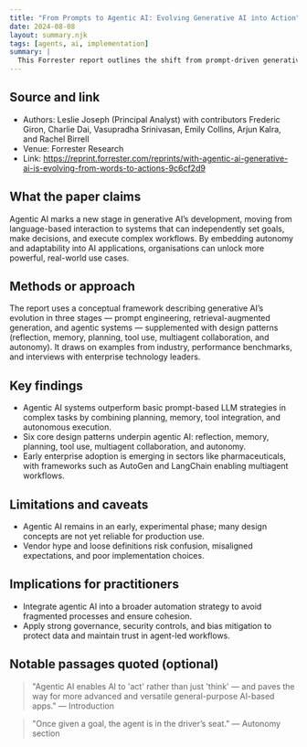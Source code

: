 ```yaml
---
title: "From Prompts to Agentic AI: Evolving Generative AI into Action"
date: 2024-08-08
layout: summary.njk
tags: [agents, ai, implementation]
summary: |
  This Forrester report outlines the shift from prompt-driven generative AI to autonomous, adaptive "agentic AI" systems capable of planning, acting, and collaborating with minimal human oversight. It describes key design patterns, current capabilities, and early enterprise use cases, while highlighting technical, ethical, and integration challenges.
---
```


## Source and link
- Authors: Leslie Joseph (Principal Analyst) with contributors Frederic Giron, Charlie Dai, Vasupradha Srinivasan, Emily Collins, Arjun Kalra, and Rachel Birrell
- Venue: Forrester Research
- Link: https://reprint.forrester.com/reprints/with-agentic-ai-generative-ai-is-evolving-from-words-to-actions-9c6cf2d9

## What the paper claims
Agentic AI marks a new stage in generative AI’s development, moving from language-based interaction to systems that can independently set goals, make decisions, and execute complex workflows. By embedding autonomy and adaptability into AI applications, organisations can unlock more powerful, real-world use cases.

## Methods or approach
The report uses a conceptual framework describing generative AI’s evolution in three stages — prompt engineering, retrieval-augmented generation, and agentic systems — supplemented with design patterns (reflection, memory, planning, tool use, multiagent collaboration, and autonomy). It draws on examples from industry, performance benchmarks, and interviews with enterprise technology leaders.

## Key findings
- Agentic AI systems outperform basic prompt-based LLM strategies in complex tasks by combining planning, memory, tool integration, and autonomous execution.
- Six core design patterns underpin agentic AI: reflection, memory, planning, tool use, multiagent collaboration, and autonomy.
- Early enterprise adoption is emerging in sectors like pharmaceuticals, with frameworks such as AutoGen and LangChain enabling multiagent workflows.

## Limitations and caveats
- Agentic AI remains in an early, experimental phase; many design concepts are not yet reliable for production use.
- Vendor hype and loose definitions risk confusion, misaligned expectations, and poor implementation choices.

## Implications for practitioners
- Integrate agentic AI into a broader automation strategy to avoid fragmented processes and ensure cohesion.
- Apply strong governance, security controls, and bias mitigation to protect data and maintain trust in agent-led workflows.

## Notable passages quoted (optional)
> "Agentic AI enables AI to 'act' rather than just 'think' — and paves the way for more advanced and versatile general-purpose AI-based apps." — Introduction

> "Once given a goal, the agent is in the driver’s seat." — Autonomy section
